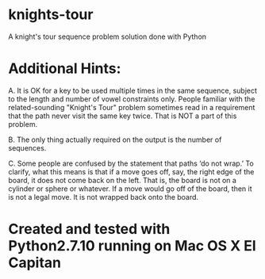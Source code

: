 # knights-tour
A knight's tour sequence problem solution done with Python

# Additional Hints:
A.  It is OK for a key to be used multiple times in the same sequence, subject to the length and
    number of vowel constraints only.  People familiar with the related-sounding "Knight's Tour" problem
    sometimes read in a requirement that the path never visit the same key twice.  That is NOT a part
    of this problem.
 
B.  The only thing actually required on the output is the number of sequences. 

C.  Some people are confused by the statement that paths ‘do not wrap.’ To clarify, what this
    means is that if a move goes off, say, the right edge of the board, it does not come back on the left. That is,
    the board is not on a cylinder or sphere or whatever. If a move would go off of the board, then it is not a
    legal move. It is not wrapped back onto the board.
    
    
# Created and tested with Python2.7.10 running on Mac OS X El Capitan

